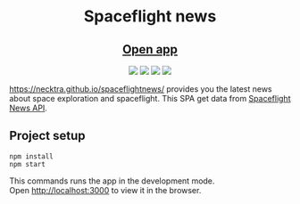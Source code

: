 <h1 align="center">Spaceflight news</h1>

<h2 align="center"><a  href="https://necktra.github.io/spaceflightnews/">Open app</a></h2>

<p align="center">
  <img src="https://img.shields.io/badge/react-18.1.0-brightgreen">
  <img src="https://img.shields.io/badge/react--redux-8.0.1-brightgreen">
  <img src="https://img.shields.io/badge/redux--thunk-2.4.1-brightgreen">
  <img src="https://img.shields.io/badge/sass-1.51.0-brightgreen">
</p>

https://necktra.github.io/spaceflightnews/ provides you the latest news about space exploration and spaceflight.
This SPA get data from <a  href="https://spaceflightnewsapi.net/">Spaceflight News API</a>. 

## Project setup

```
npm install
npm start
```
This commands runs the app in the development mode.\
Open [http://localhost:3000](http://localhost:3000) to view it in the browser.
